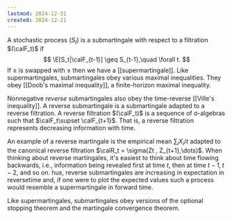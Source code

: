 ```yaml
---
lastmod: 2024-12-31
created: 2024-12-21
---
```


A stochastic process $(S_t)$ is a submartingale with respect to a filtration $(\calF_t)$ if
$$
\E[S_t|\calF_{t-1}] \geq S_{t-1},\quad \forall t.
$$
If $\geq$ is swapped with $\leq$ then we have a [[supermartingale]]. Like supermartingales, submartingales obey various maximal inequalities. They obey [[Doob's maximal inequality]], a finite-horizon maximal inequality. 

Nonnegative _reverse_ submartingales also obey the time-reverse [[Ville's inequality]]. A reverse submartingale is a submartingale adapted to a reverse filtration. A reverse filtration $(\calF_t)$ is a sequence of σ-algebras such that $\calF_t\supset \calF_{t+1}$. That is, a reverse filtration represents decreasing information with time. 

An example of a reverse martingale is the empirical mean $\sum_i X_i/t$ adapted to the canonical reverse filtration $\calR_t = \sigma(Zt , Z_{t+1},\dots)$. When thinking about reverse martingales, it's easiest to think about time flowing backwards, i.e., information being revealed first at time $t$, then at time $t-1, t-2$, and so on. hus, reverse submartingales are increasing in expectation in reversetime and, if one were to plot the expected values such a process would resemble a supermartingale in forward time. 

Like supermartingales, submartingales obey versions of the optional stopping theorem and the martingale convergence theorem. 


